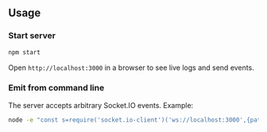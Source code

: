 ## Usage

### Start server

```bash
npm start
```

Open `http://localhost:3000` in a browser to see live logs and send events.

### Emit from command line

The server accepts arbitrary Socket.IO events. Example:

```bash
node -e "const s=require('socket.io-client')('ws://localhost:3000',{path:'/socket/',transports:['websocket']});s.once('connect',()=>{s.emit('virtual_currency_deposit',[{currency:'BRN',amount:150,alias:'promo_bonus'}]);console.log('✔ sent virtual_currency_deposit');s.close();});"
```

